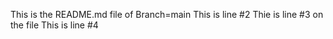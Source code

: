 This is the README.md file of Branch=main
This is line #2
Thie is line #3 on the file
This is line #4
